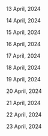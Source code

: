 13 April, 2024

14 April, 2024

15 April, 2024

16 April, 2024

17 April, 2024

18 April, 2024

19 April, 2024

20 April, 2024

21 April, 2024

22 April, 2024

23 April, 2024